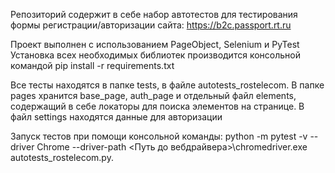 Репозиторий содержит в себе набор автотестов для тестирования формы регистрации/авторизации сайта: https://b2c.passport.rt.ru

Проект выполнен с использованием PageObject, Selenium и PyTest
Установка всех необходимых библиотек производится консольной командой
pip install -r requirements.txt

Все тесты находятся в папке tests, в файле autotests_rostelecom.
В папке pages хранится base_page, auth_page и отдельный файл elements, содержащий в себе локаторы для поиска элементов на странице. 
В файл settings находятся данные для авторизации

Запуск тестов при помощи консольной команды:
python -m pytest -v --driver Chrome --driver-path <Путь до вебдрайвера>\chromedriver.exe autotests_rostelecom.py.
